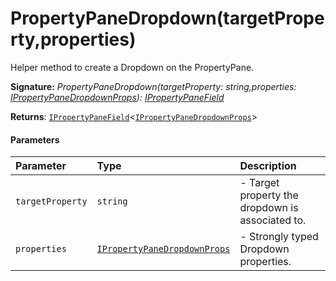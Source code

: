 # PropertyPaneDropdown(targetProperty,properties)

Helper method to create a Dropdown on the PropertyPane.

**Signature:** _PropertyPaneDropdown(targetProperty: string,properties: [IPropertyPaneDropdownProps](../sp-client-preview/ipropertypanedropdownprops.md)): [IPropertyPaneField](../sp-client-preview/ipropertypanefield.md)<IPropertyPaneDropdownProps>_

**Returns**: [`IPropertyPaneField`](targetLink)<[`IPropertyPaneDropdownProps`](../sp-client-preview/ipropertypanedropdownprops.md)>



#### Parameters


| Parameter	   | Type    | Description |
|:-------------|:---------------|:------------|
| `targetProperty`    | `string` | - Target property the dropdown is associated to. |
| `properties`    | [`IPropertyPaneDropdownProps`](../sp-client-preview/ipropertypanedropdownprops.md) | - Strongly typed Dropdown properties. |

